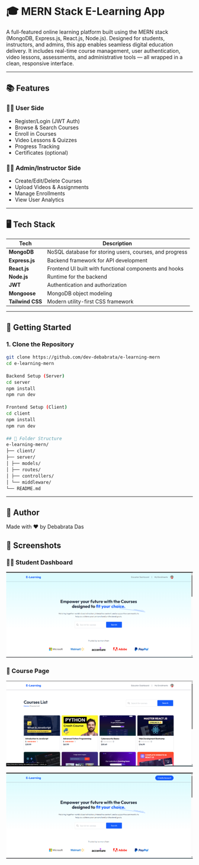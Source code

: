 # 🎓 MERN Stack E-Learning App

A full-featured online learning platform built using the MERN stack (MongoDB, Express.js, React.js, Node.js). Designed for students, instructors, and admins, this app enables seamless digital education delivery. It includes real-time course management, user authentication, video lessons, assessments, and administrative tools — all wrapped in a clean, responsive interface.

---

## 📚 Features

### 👨‍🎓 User Side

- Register/Login (JWT Auth)
- Browse & Search Courses
- Enroll in Courses
- Video Lessons & Quizzes
- Progress Tracking
- Certificates (optional)

### 👩‍🏫 Admin/Instructor Side

- Create/Edit/Delete Courses
- Upload Videos & Assignments
- Manage Enrollments
- View User Analytics

---

## 🖥️ Tech Stack

| Tech             | Description                                             |
| ---------------- | ------------------------------------------------------- |
| **MongoDB**      | NoSQL database for storing users, courses, and progress |
| **Express.js**   | Backend framework for API development                   |
| **React.js**     | Frontend UI built with functional components and hooks  |
| **Node.js**      | Runtime for the backend                                 |
| **JWT**          | Authentication and authorization                        |
| **Mongoose**     | MongoDB object modeling                                 |
| **Tailwind CSS** | Modern utility-first CSS framework                      |

---

## 🚀 Getting Started

### 1. Clone the Repository

```bash
git clone https://github.com/dev-debabrata/e-learning-mern
cd e-learning-mern

Backend Setup (Server)
cd server
npm install
npm run dev

Frontend Setup (Client)
cd client
npm install
npm run dev

## 📁 Folder Structure
e-learning-mern/
├── client/
├── server/
│ ├── models/
│ ├── routes/ 
│ ├── controllers/ 
│ └── middleware/ 
└── README.md

```

---

## 🙋 Author

Made with ❤️ by Debabrata Das

## 📸 Screenshots

### 👨‍🎓 Student Dashboard

![Dashboard](elearning2.png)

### 📘 Course Page

![Course](elearning3.png)

![](elearning.png)
